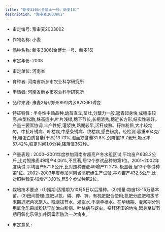 ```yaml
---
title: "新麦3306(金博士一号、新麦16)"
description: "豫审麦2003002"
---
```

* 审定编号:  豫审麦2003002

*  作物名称:  小麦

*  品种名称:  新麦3306(金博士一号、新麦16)

*  审定年份:  2003

*  审定单位:  河南省

* 育种者:  河南省新乡市农业科学研究所

*  申请者:  河南省新乡市农业科学研究所

*  品种来源:  豫麦2号//郑州891/内乡82C6F1诱变

*  特征特性 : 
半冬性中熟品种,幼苗直立,苗壮,分蘖力一般,返青起身快,成穗率较高,株型松散,株高适中,叶片浅绿,穗下节长,长相清秀,穗近长方形,结实性较好。产量三要素协调,丰产性好,灌浆快,熟期较早,活秆成熟。籽粒粉质,大小较均匀。中抗叶锈病、叶枯病,中感条锈病、纹枯病,感白粉病。经检测:容重804克/升,粗蛋白质含量(干基)13.73%,湿面筋含量31.8%,沉降值19.7毫升,吸水率57.42%,稳定时间1.0分钟,降落值362秒。
 
*  产量表现 : 
2000~2001年度参加河南省超高产冬水组区试,平均亩产638.2公斤,比对照豫麦49增产4.06%,不显著,居12个参试品种的第1位。2001~2002年度续试,平均亩产571.8公斤,比对照种豫麦49增产11.27%,极显著,居13个参试种第1位。2002~2003年度参加河南省高肥组生产试验,平均亩产432.5公斤,比对照种豫麦49增产3.10%,居5个参试种第2位。

*  栽培技术要点 : 
(1)播期:适播期为10月5日以后播种。(2)播量:每亩13-15万基本苗。(3)田间管理:底肥以氮、磷、钾、锌、有机肥配合使用;氮肥分底肥和拔节末期追肥两次施入。晚浇拔节水、灌浆水,不浇孕穗水。在孕穗期、灌浆期分别用氧化乐果加粉锈宁防治白粉病、叶枯病与蚜虫。秸秆还田的地块,起身至拔节期用氧化乐果加井冈霉素防治一次病虫。

*  审定意见 : 

